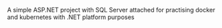A simple ASP.NET project with SQL Server attached for practising docker and kubernetes with .NET platform purposes
